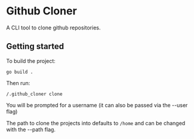 # Github Cloner

A CLI tool to clone github repositories.

## Getting started

To build the project:

```go build .```

Then run:

```/.github_cloner clone```

You will be prompted for a username (it can also be passed via the --user flag)

The path to clone the projects into defaults to `/home` and can be changed with the --path flag.
